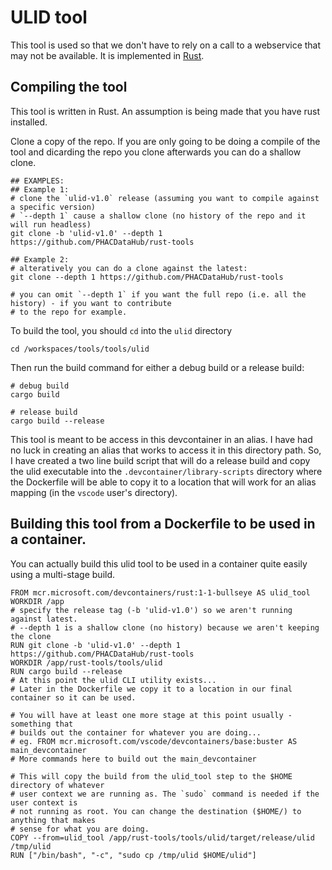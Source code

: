 
# ULID tool

This tool is used so that we don't have to rely on a call to a webservice that may not be available.  It is implemented in [Rust](https://www.rust-lang.org/).

## Compiling the tool

This tool is written in Rust.  An assumption is being made that you have rust installed.

Clone a copy of the repo.  If you are only going to be doing a compile of the tool and dicarding the repo you clone afterwards you can do a shallow clone.

```
## EXAMPLES:
## Example 1:
# clone the `ulid-v1.0` release (assuming you want to compile against a specific version)
# `--depth 1` cause a shallow clone (no history of the repo and it will run headless)
git clone -b 'ulid-v1.0' --depth 1 https://github.com/PHACDataHub/rust-tools

## Example 2:
# alteratively you can do a clone against the latest:
git clone --depth 1 https://github.com/PHACDataHub/rust-tools

# you can omit `--depth 1` if you want the full repo (i.e. all the history) - if you want to contribute
# to the repo for example.

```

To build the tool, you should `cd` into the `ulid` directory

```
cd /workspaces/tools/tools/ulid
```

Then run the build command for either a debug build or a release build:
```
# debug build
cargo build

# release build
cargo build --release
```

This tool is meant to be access in this devcontainer in an alias.  I have had no luck in creating an alias that works to access it in this directory path.  So, I have created a two line build script that will do a release build and copy the ulid executable into the `.devcontainer/library-scripts` directory where the Dockerfile will be able to copy it to a location that will work for an alias mapping (in the `vscode` user's directory).

## Building this tool from a Dockerfile to be used in a container.

You can actually build this ulid tool to be used in a container quite easily using a multi-stage build.

```
FROM mcr.microsoft.com/devcontainers/rust:1-1-bullseye AS ulid_tool
WORKDIR /app
# specify the release tag (-b 'ulid-v1.0') so we aren't running against latest.
# --depth 1 is a shallow clone (no history) because we aren't keeping the clone
RUN git clone -b 'ulid-v1.0' --depth 1 https://github.com/PHACDataHub/rust-tools
WORKDIR /app/rust-tools/tools/ulid
RUN cargo build --release
# At this point the ulid CLI utility exists...
# Later in the Dockerfile we copy it to a location in our final container so it can be used.

# You will have at least one more stage at this point usually - something that
# builds out the container for whatever you are doing...
# eg. FROM mcr.microsoft.com/vscode/devcontainers/base:buster AS main_devcontainer
# More commands here to build out the main_devcontainer

# This will copy the build from the ulid_tool step to the $HOME directory of whatever 
# user context we are running as. The `sudo` command is needed if the user context is
# not running as root. You can change the destination ($HOME/) to anything that makes 
# sense for what you are doing.
COPY --from=ulid_tool /app/rust-tools/tools/ulid/target/release/ulid /tmp/ulid
RUN ["/bin/bash", "-c", "sudo cp /tmp/ulid $HOME/ulid"]
```

